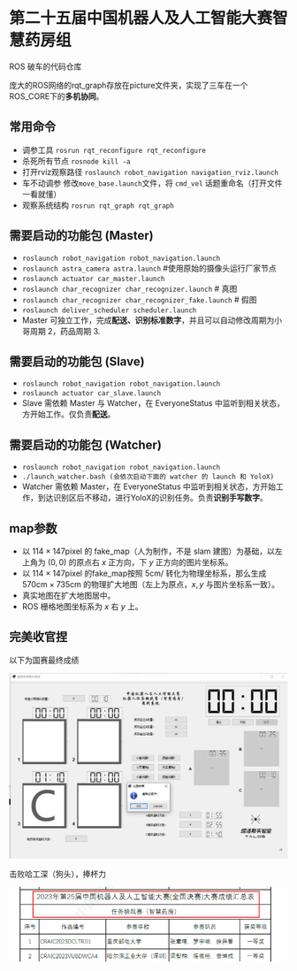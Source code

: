 # 第二十五届中国机器人及人工智能大赛智慧药房组

ROS 破车的代码仓库  

庞大的ROS网络的rqt_graph存放在picture文件夹，实现了三车在一个ROS_CORE下的**多机协同**。
## 常用命令

* 调参工具
`rosrun rqt_reconfigure rqt_reconfigure`
* 杀死所有节点
`rosnode kill -a`
* 打开rviz观察路径
`roslaunch robot_navigation navigation_rviz.launch`
* 车不动调参
修改`move_base.launch`文件，将 `cmd_vel` 话题重命名（打开文件一看就懂）
* 观察系统结构
`rosrun rqt_graph rqt_graph`

## 需要启动的功能包 (Master)
 * `roslaunch robot_navigation robot_navigation.launch`
 * `roslaunch astra_camera astra.launch`    #使用原始的摄像头运行厂家节点
 * `roslaunch actuator car_master.launch `
 * `roslaunch char_recognizer char_recognizer.launch`         # 真图
 * `roslaunch char_recognizer char_recognizer_fake.launch`    # 假图
 * `roslaunch deliver_scheduler scheduler.launch`
 * Master 可独立工作，完成**配送、识别标准数字**，并且可以自动修改周期为小哥周期 2，药品周期 3.
## 需要启动的功能包 (Slave)
 * `roslaunch robot_navigation robot_navigation.launch`
 * `roslaunch actuator car_slave.launch `
 * Slave 需依赖 Master 与 Watcher，在 EveryoneStatus 中监听到相关状态，方开始工作。仅负责**配送**。
## 需要启动的功能包 (Watcher)
 * `roslaunch robot_navigation robot_navigation.launch`
 * `./launch_watcher.bash (会依次启动下面的 watcher 的 launch 和 YoloX) `
 * Watcher 需依赖 Master，在 EveryoneStatus 中监听到相关状态，方开始工作，到达识别区后不移动，进行YoloX的识别任务。负责**识别手写数字**。

## map参数
* 以 $114 \times 147 \mathrm{pixel}$ 的 fake_map（人为制作，不是 slam 建图）为基础，以左上角为 $(0,0)$ 的原点右 $x$ 正方向，下 $y$ 正方向的图片坐标系。
* 以 $114 \times 147 \mathrm{pixel}$ 的fake_map按照 $5\mathrm{cm}/$ 转化为物理坐标系，那么生成 $570\mathrm{cm} \times 735\mathrm{cm}$ 的物理扩大地图（左上为原点，$x,y$ 与图片坐标系一致）。
* 真实地图在扩大地图居中。
* ROS 栅格地图坐标系为 $x$ 右 $y$ 上。

## 完美收官捏

以下为国赛最终成绩

![这是国赛截图](/picture/final.png "国赛截图捏")

击败哈工深（狗头），捧杯力

![这是国赛公示截图](/picture/first_prize.png "捏") 
